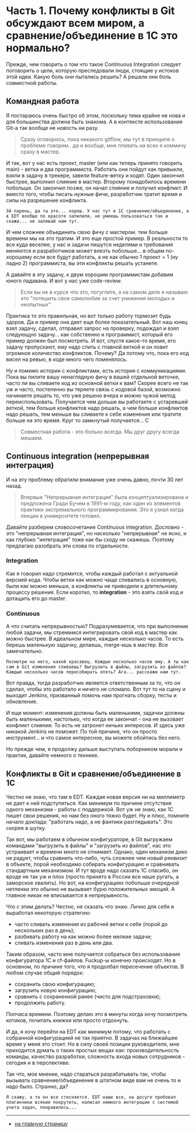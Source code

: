 # Часть 1. Почему конфликты в Git обсуждают всем миром, а сравнение/объединение в 1С это нормально?

Прежде, чем говорить о том что такое Continuous Integration следует поговорить о цели, которую преследовали люди, стоящие у истоков этой идеи. Какую боль они пытались решить? А решали они боль совместной работы.

## Командная работа

Я постараюсь очень быстро об этом, поскольку тема крайне не нова и для большинства должна быть знакома. А в контексте использования Git-а так вообще не новость ни разу.

> Сразу оговорюсь, пока никакого gitflow, мы тут в принципе о проблеме говорим.. да и вообще, мне плевать на всех я коммичу сразу в мастер.

И так, вот у нас есть проект, master (или как теперь принято говорить main) - ветка и два программиста. Работать они пойдут как привыкли, взяли в задачу в трекере, завели feature-ветку и кодят. Один закончил быстрее, выполнил слияние в мастер. Второму понадобилось времени побольше. Он закончил позже, он начал слияние и получил конфликт. И вместо того, чтобы писать нужные фичи, разработчик тратит время и силы на разрешение конфликта.

` Эй парень, да ты это... хорош. У нас тут в 1С сравнение/объединение, а в EDT вообще по красоте запилили, не умеешь пользоваться так и скажи... не заливай нам тут. `

И чем сложнее объединить свою фичу с мастером. тем больше времени мы на это тратим. И это еще простой пример. В реальности то все куда веселее, у нас и задачи пишутся неделями и требования меняются и разработчиков может влезть побольше... в общем по-хорошему если все будут работать, а не как обычно 1 проект = 1 (ну ладно 2) программиста, вы эти конфликты решать устанете.

А давайте в эту задачу, к двум хорошим программистам добавим юного падавана. И вот у нас уже code-review.

> Если вы не в курсе что это, погуглите, а на самом деле я называю это "потешить свое самолюбие за счет унижения молодых и неопытных"

Практика то это правильная, но вот только работу тормозит будь здоров. Да и пример она дает еще более показательный. Вот наш юнец взял задачу, сделал, отправил запрос на проверку, подождал и взял следующую задачу... как собственно и программист, который его пример должен был посмотреть. И вот, спустя какое-то время, его задачу пропускают, ему надо слить с главной веткой и он ловит огромное количество конфликтов. Почему? Да потому что, пока его код висел на ревью, в коде много чего поменялось.

Ну и помимо истории с конфликтами, есть история с коммуникациями. Пока вы пилите вашу ненаглядную фичу в вашей отдельной веточке, часто ли вы сливаете код из основной ветки к вам? Скорее всего не так уж и часто, постепенно вы теряете связь с кодовой базой, возможно начинаете решать то, что уже решено вчера и можно чужой метод переиспользовать. Получается чем дольше вы работаете с устаревшей веткой, тем больше конфликтов надо решать, а чем больше конфликтов надо решать, тем меньше вы сливаете к себе изменения или тратите больше на это время. Круг то замкнутый получается... С

> Совместная работа - это больно всегда. Мы друг другу всегда мешаем.

## Continuous integration (непрерывная интеграция)

И на эту проблему обратили внимание уже очень давно, почти 30 лет назад.

> Впервые "Непрерывная интеграция" была концептуализирована и предложена Гради Бучем в 1991-м году, как один из элементов практики экстремального программирования. Это я узнал когда лекции в университете готовил.

Давайте разберем словосочетание Continuous integration. Дословно - это "непрерывная интеграция", но насколько "непрерывная" не ясно, и как глубоко "интеграция" тоже как бы сходу не скажешь. Поэтому предлагаю разобрать эти слова по отдельности.

### Integration

Как я говорил надо стремится, чтобы каждый работал с актуальной версией кода. Чтобы ветки как можно чаще сливались в основную, были как можно меньше, а конфликты не приводили к длительному процессу решения. Если коротко, то **integration** - это взять свой код и дотащить его до master.

### Continuous

А что считать непрерывностью? Подразумевается, что при выполнении любой задачи, мы стремимся интегрировать свой код в мастер как можно быстрее. В идеальном мире, каждые несколько часов. То есть берешь маленькую задачку, делаешь, merge-ишь в мастер. Все замечательно.

` Посмотри на него, какой красавец. Каждые несколько часов ему. А ты как сам в Git изменения сливаешь? Выгрузить в файлы, загрузить из файлов? Каждые несколько часов пересобирать опять? Ага... расскажи нам тут. `

Вот правда, тогда разработчик является ответственным за то, что он сделал, чтобы это работало и ничего не сломало. Вот тут то на сцену и выходит Jenkins, призванный помочь нам прогнать сборку, тесты и обновление.

И еще момент: изменения должны быть маленькими, задачки должны быть маленькими, настолько, что когда ее закончат - она не вызовает конфликт слияния. То есть не затронет ничьих интересов. И здесь уже никакой Jenkins не поможет. По той причине, что он просто инструмент... и что самое интересное, вы можете обойтись без него.

Но прежде чем, я продолжу дальше выступать поборником морали и практик, давайте немного о технике.

## Конфликты в Git и сравнение/объединение в 1С

Честно не знаю, что там в EDT. Каждая новая версия ни на миллиметр не дает к ней подступиться. Как минимум по причине отсутствия одного механизма - работы с поддержкой. Вот уж не знаю, как 1С пишет свои решения, но нам без оного тяжко будет. Ну и плюс, помните начало доклада: "работать надо, а не фантики разглядывать". Это скорее в шутку.

Так вот, мы работаем в обычном конфигураторе, в Git выгружаем командами "выгрузить в файлы" и "загрузить из файлов", нас это устраивает и времени много не отнимает. Однако, один механизм дико не радует, чтобы сравнить что-либо, чуть сложнее чем новый реквизит в объекте, порой необходимо собирать конфигурацию и сравнивать стандартным механизмом. И тут вроде надо сказать 1С спасибо, он вроде не так уж и плох (просто принято в России все наше ругать, а заморское хвалить). Но вот, на конфигурациях побольше очередной нетленки это обычно не вызывает бурю положительных эмоций. А главное никак не вписывается в непрерывность.

Что с этим делать? Честно, не сказать что знаю. Лично для себя я выработал некоторую стратегию:
* часто сливать изменения из рабочей ветки к себе (порой до нескольких раз в день);
* разбивать работу на как можно более мелкие задачи;
* сливать изменения раз в день или два.

Таким образом, часто мне получается собраться без использования конфигуратора 1С и cf-файлов. Fuckup-ы конечно происходят. Но в основном, по причине того, что я продолбал пересечение объектов. В любом случае общий порядок:
* сохранить свою конфигурацию;
* загрузить новую конфигурацию;
* сравнить с сохраненной ранее (чисто для подстраховки);
* продолжить работу.

Полчаса времени. Поэтому делаю это в минуты когда хочу посмотреть котиков, почитать книжки или просто отдохнуть.

И да, я хочу перейти на EDT как минимум потому, что работать с собранной конфигурацией не так приятно. В задачах на ближайшее время у меня это стоит. Но в силу своей позиции руководителя, мне приходится думать о таких простых вещах как: производительность команды, качество разработки, сложность входа новых сотрудников - сегодня и в перспективе.

Так что, мое мнение, надо стараться разрабатывать так, чтобы вызывать сравнение/объединение в штатном виде вам не очень то и надо было. Странно, да?

` Я скажу, а то он все стесняется. EDT наше все, на досуге пробовал плагинчики всякие покрутить, написал немного интеграции с системой учета задач, понравилось... `

<hr>


* [на главную страницу](..\README.md)